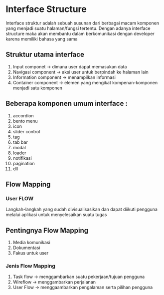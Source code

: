 # Interface Structure

Interface struktur adalah sebuah susunan dari berbagai macam komponen yang menjadi suatu halaman/fungsi tertentu. Dengan adanya interface structure maka akan membantu dalam berkomunikasi dengan developer karena memiliki bahasa yang sama

## Struktur utama interface
1. Input componet -> dimana user dapat memasukan data
2. Navigasi component -> aksi user untuk berpindah ke halaman lain
3. Information component -> menampilkan informasi
4. Container component -> elemen yang mengikat kompenan-komponen menjadi satu komponen

## Beberapa komponen umum interface :
1. accordion
2. bento menu
3. icon
4. slider control
5. tag
6. tab bar
7. modal
8. loader
9. notifikasi
10. pagination
11. dll

## Flow Mapping
### User FLOW
Langkah-langkah yang sudah divisualisasikan dan dapat diikuti pengguna melalui aplikasi untuk menyelesaikan suatu tugas

## Pentingnya Flow Mapping
1. Media komunikasi
2. Dokumentasi
3. Fakus untuk user

### Jenis Flow Mapping
1. Task flow -> menggambarkan suatu pekerjaan/tujuan pengguna 
2. Wireflow -> menggambarkan perjalanan
3. User Flow -> menggaambarkan pengalaman serta pilihan pengguna

